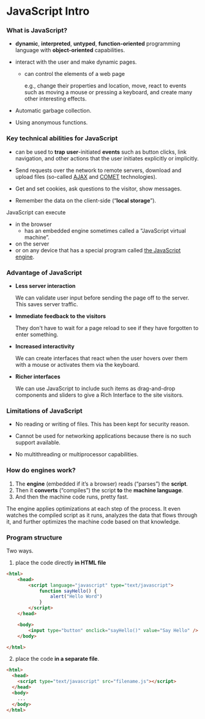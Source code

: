# JavaScript Intro

### What is JavaScript?

-  **dynamic**, **interpreted**, **untyped**, **function-oriented** programming language with **object-oriented** capabilities.

-  interact with the user and make dynamic pages. 

   - can control the elements of a web page

     e.g., change their properties and location, move, react to events such as moving a mouse or pressing a keyboard, and create many other interesting effects.

- Automatic garbage collection.
- Using anonymous functions.



### Key technical abilities for JavaScript

- can be used to **trap** **user**-initiated **events** such as button clicks, link navigation, and other actions that the user initiates explicitly or implicitly.

- Send requests over the network to remote servers, download and upload files (so-called [AJAX](https://en.wikipedia.org/wiki/Ajax_(programming)) and [COMET](https://en.wikipedia.org/wiki/Comet_(programming)) technologies).

- Get and set cookies, ask questions to the visitor, show messages.

- Remember the data on the client-side (“**local storage**”).

  

JavaScript can execute 

- in the browser
  - has an embedded engine sometimes called a “JavaScript virtual machine”.
- on the server
-  or on any device that has a special program called [the JavaScript engine](https://en.wikipedia.org/wiki/JavaScript_engine).



### Advantage of JavaScript

- **Less server interaction** 

  We can validate user input before sending the page off to the server. This saves server traffic.

- **Immediate feedback to the visitors** 

  They don't have to wait for a page reload to see if they have forgotten to enter something.

- **Increased interactivity** 

  We can create interfaces that react when the user hovers over them with a mouse or activates them via the keyboard.

- **Richer interfaces** 

  We can use JavaScript to include such items as drag-and-drop components and sliders to give a Rich Interface to the site visitors.



### Limitations of JavaScript

- No reading or writing of files. This has been kept for security reason.

- Cannot be used for networking applications because there is no such support available.

-  No multithreading or multiprocessor capabilities.



### How do engines work?

1. The **engine** (embedded if it’s a browser) reads (“parses”) the **script**.
2. Then it **converts** (“compiles”) the script **to** the **machine language**.
3. And then the machine code runs, pretty fast.

The engine applies optimizations at each step of the process. It even watches the compiled script as it runs, analyzes the data that flows through it, and further optimizes the machine code based on that knowledge.



### Program structure

Two ways.

1. place the code directly **in HTML file**

```html
<html>
    <head>
        <script language="javascript" type="text/javascript">
            function sayHello() {
                alert("Hello Word")
            }
        </script>
    </head>

    <body>
        <input type="button" onclick="sayHello()" value="Say Hello" />
    </body>

</html>
```

2. place the code **in a separate file**.

```html
<html>
  <head>
    <script type="text/javascript" src="filename.js"></script>
  </head> 
  <body>
    ...
  </body> 
</html>
```


